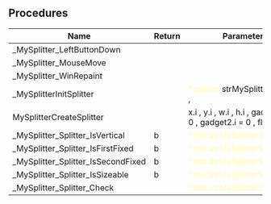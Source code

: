 ## Procedures

|Name|Return|Parameter|Comment|
| --- | --- | --- | --- |
|\_MySplitter\_LeftButtonDown||||
|\_MySplitter\_MouseMove||||
|\_MySplitter\_WinRepaint||||
|\_MySplitterInitSplitter||<span style="color:#FFFFAA">*splitter.</span>strMySplitterSplitter , ||
|MySplitterCreateSplitter||x.i , y.i , w.i , h.i , gadget1.i = 0 , gadget2.i = 0 , flags.i = 0||
|\_MySplitter\_Splitter\_IsVertical|b|<span style="color:#FFFFAA">*this.strMySplitterSplitter</span>||
|\_MySplitter\_Splitter\_IsFirstFixed|b|<span style="color:#FFFFAA">*this.strMySplitterSplitter</span>||
|\_MySplitter\_Splitter\_IsSecondFixed|b|<span style="color:#FFFFAA">*this.strMySplitterSplitter</span>||
|\_MySplitter\_Splitter\_IsSizeable|b|<span style="color:#FFFFAA">*this.strMySplitterSplitter</span>||
|\_MySplitter\_Splitter\_Check||<span style="color:#FFFFAA">*this.strMySplitterSplitter</span>||


